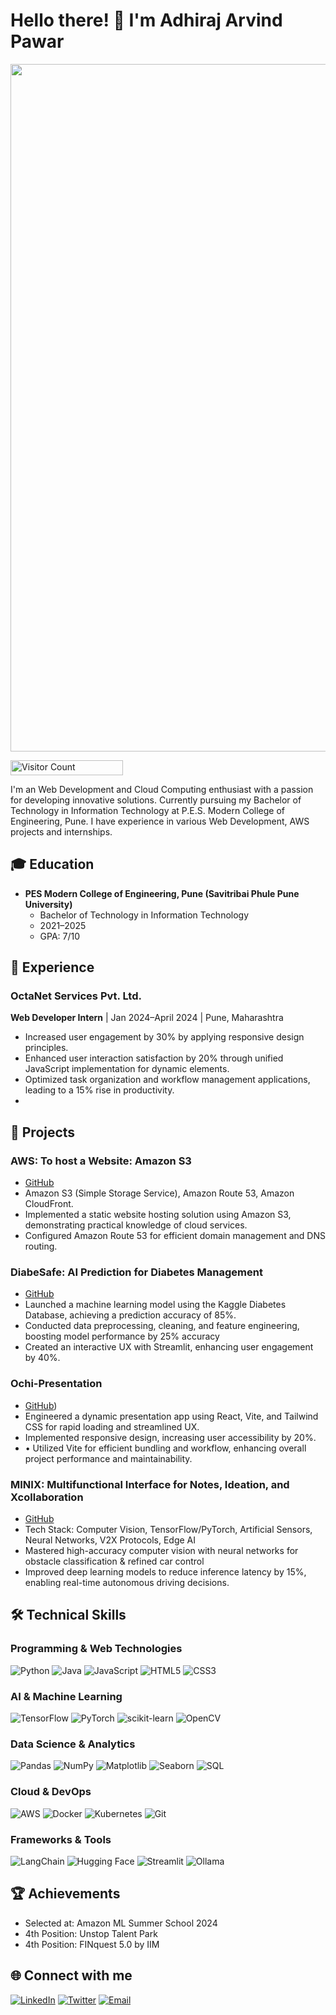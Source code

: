 # Hello there! 👋 I'm Adhiraj Arvind Pawar

<p align="center">
  <img src="https://i.redd.it/n8agw6z2smyb1.gif" width="1100">
</p>

<p align="start">
  <img src="https://profile-counter.glitch.me/{SahilBhoite}/count.svg" alt="Visitor Count" width="180" height="24" />
</p>

I'm an Web Development and Cloud Computing enthusiast with a passion for developing innovative solutions. Currently pursuing my Bachelor of Technology in Information Technology  at P.E.S. Modern College of Engineering, Pune. I have experience in various Web Development, AWS projects and internships.

## 🎓 Education

- **PES Modern College of Engineering, Pune (Savitribai Phule Pune University)**
  - Bachelor of Technology in Information Technology
  - 2021–2025
  - GPA: 7/10

## 💼 Experience

### OctaNet Services Pvt. Ltd.
**Web Developer Intern** | Jan 2024–April 2024 | Pune, Maharashtra
- Increased user engagement by 30% by applying responsive design principles.
- Enhanced user interaction satisfaction by 20% through unified JavaScript implementation for dynamic elements.
- Optimized task organization and workflow management applications, leading to a 15% rise in productivity.
- 
## 🚀 Projects

### AWS: To host a Website: Amazon S3 
- [GitHub](https://github.com/adhirajpawar)
- Amazon S3 (Simple Storage Service), Amazon Route 53, Amazon CloudFront.
- Implemented a static website hosting solution using Amazon S3, demonstrating practical knowledge of cloud services.
- Configured Amazon Route 53 for efficient domain management and DNS routing.

### DiabeSafe: AI Prediction for Diabetes Management
- [GitHub]((https://github.com/adhirajpawar/Diabetes-prediction))
- Launched a machine learning model using the Kaggle Diabetes Database, achieving a prediction accuracy of 85%.
- Conducted data preprocessing, cleaning, and feature engineering, boosting model performance by 25% accuracy
-  Created an interactive UX with Streamlit, enhancing user engagement by 40%.

### Ochi-Presentation
- [GitHub](https://github.com/adhirajpawar/Ochi-Presentation))
-  Engineered a dynamic presentation app using React, Vite, and Tailwind CSS for rapid loading and streamlined UX.
-  Implemented responsive design, increasing user accessibility by 20%.
-  • Utilized Vite for efficient bundling and workflow, enhancing overall project performance and maintainability.

### MINIX: Multifunctional Interface for Notes, Ideation, and Xcollaboration
- [GitHub](https://github.com/adhirajpawar/MINIX)
- Tech Stack: Computer Vision, TensorFlow/PyTorch, Artificial Sensors, Neural Networks, V2X Protocols, Edge AI
- Mastered high-accuracy computer vision with neural networks for obstacle classification & refined car control
- Improved deep learning models to reduce inference latency by 15%, enabling real-time autonomous driving decisions.

## 🛠 Technical Skills

### Programming & Web Technologies
![Python](https://img.shields.io/badge/python-3670A0?style=flat&logo=python&logoColor=ffdd54)
![Java](https://img.shields.io/badge/java-%23ED8B00.svg?style=flat&logo=java&logoColor=white)
![JavaScript](https://img.shields.io/badge/javascript-%23323330.svg?style=flat&logo=javascript&logoColor=%23F7DF1E)
![HTML5](https://img.shields.io/badge/html5-%23E34F26.svg?style=flat&logo=html5&logoColor=white)
![CSS3](https://img.shields.io/badge/css3-%231572B6.svg?style=flat&logo=css3&logoColor=white)

### AI & Machine Learning
![TensorFlow](https://img.shields.io/badge/TensorFlow-%23FF6F00.svg?style=flat&logo=TensorFlow&logoColor=white)
![PyTorch](https://img.shields.io/badge/PyTorch-%23EE4C2C.svg?style=flat&logo=PyTorch&logoColor=white)
![scikit-learn](https://img.shields.io/badge/scikit--learn-%23F7931E.svg?style=flat&logo=scikit-learn&logoColor=white)
![OpenCV](https://img.shields.io/badge/opencv-%23white.svg?style=flat&logo=opencv&logoColor=white)

### Data Science & Analytics
![Pandas](https://img.shields.io/badge/pandas-%23150458.svg?style=flat&logo=pandas&logoColor=white)
![NumPy](https://img.shields.io/badge/numpy-%23013243.svg?style=flat&logo=numpy&logoColor=white)
![Matplotlib](https://img.shields.io/badge/Matplotlib-%23ffffff.svg?style=flat&logo=Matplotlib&logoColor=black)
![Seaborn](https://img.shields.io/badge/Seaborn-%23007ACC.svg?style=flat&logo=Seaborn&logoColor=white)
![SQL](https://img.shields.io/badge/SQL-%2300f.svg?style=flat&logo=sql&logoColor=white)

### Cloud & DevOps
![AWS](https://img.shields.io/badge/AWS-%23FF9900.svg?style=flat&logo=amazon-aws&logoColor=white)
![Docker](https://img.shields.io/badge/docker-%230db7ed.svg?style=flat&logo=docker&logoColor=white)
![Kubernetes](https://img.shields.io/badge/kubernetes-%23326ce5.svg?style=flat&logo=kubernetes&logoColor=white)
![Git](https://img.shields.io/badge/git-%23F05033.svg?style=flat&logo=git&logoColor=white)

### Frameworks & Tools
![LangChain](https://img.shields.io/badge/LangChain-%23000000.svg?style=flat&logo=LangChain&logoColor=white)
![Hugging Face](https://img.shields.io/badge/Hugging%20Face-%23FFD21E.svg?style=flat&logo=Hugging-Face&logoColor=black)
![Streamlit](https://img.shields.io/badge/Streamlit-%23FF4B4B.svg?style=flat&logo=Streamlit&logoColor=white)
![Ollama](https://img.shields.io/badge/Ollama-%23000000.svg?style=flat&logo=Ollama&logoColor=white)

## 🏆 Achievements

- Selected at: Amazon ML Summer School 2024
- 4th Position: Unstop Talent Park
- 4th Position: FINquest 5.0 by IIM

## 🌐 Connect with me

[![LinkedIn](https://img.shields.io/badge/LinkedIn-%230077B5.svg?logo=linkedin&logoColor=white)](https://www.linkedin.com/in/adhiraj-pawar/)
[![Twitter](https://img.shields.io/badge/Twitter-%231DA1F2.svg?logo=Twitter&logoColor=white)](https://x.com/Adhiraj_Pawar11)
[![Email](https://img.shields.io/badge/Email-D14836?style=flat&logo=gmail&logoColor=white)](mailto:work.adhirajpawar@gmail.com)
